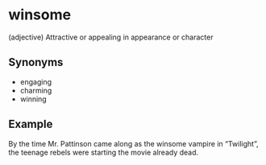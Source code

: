 # winsome

(adjective) Attractive or appealing in appearance or character

## Synonyms

+ engaging
+ charming
+ winning

## Example 
By the time Mr. Pattinson came along as the winsome vampire in “Twilight”, the teenage rebels were starting the movie already dead.
